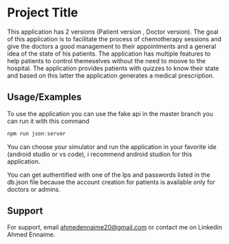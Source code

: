 
# Project Title

This application has 2 versions (Patient version , Doctor version). The goal of this application is to facilitate the process of chemotherapy sessions and give the doctors a good management to their appointments and a general idea of the state of his patients. The application has multiple features to help patients to control themeselves without the need to moove to the hospital. The application provides patients with quizzes to know their state and based on this latter the application generates a medical prescription.


## Usage/Examples
To use the application you can use the fake api in the master branch you can run it with this command

```javascript
npm run json:server
```
You can choose your simulator and run the application in your favorite ide (android studio or vs code), i recommend android studion for this application.

You can get authentified with one of the Ips and passwords listed in the db.json file because the account creation for patients is available only for doctors or admins.



## Support

For support, email ahmedennaime20@gmail.com or contact me on Linkedin Ahmed Ennaime.

